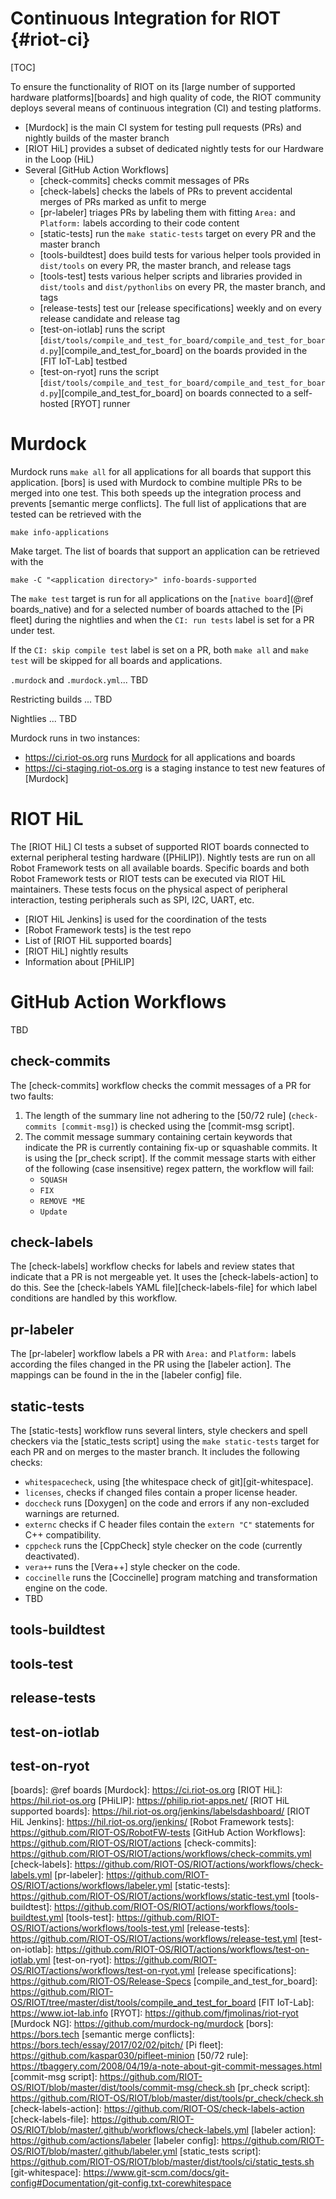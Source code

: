 Continuous Integration for RIOT {#riot-ci}
===============================

[TOC]

To ensure the functionality of RIOT on its [large number of supported hardware platforms][boards]
and high quality of code, the RIOT community deploys several means of continuous integration (CI)
and testing platforms.

- [Murdock] is the main CI system for testing pull requests (PRs) and nightly builds of the master
  branch
- [RIOT HiL] provides a subset of dedicated nightly tests for our Hardware in the Loop (HiL)
- Several [GitHub Action Workflows]
  - [check-commits] checks commit messages of PRs
  - [check-labels] checks the labels of PRs to prevent accidental merges of PRs marked as unfit to
    merge
  - [pr-labeler] triages PRs by labeling them with fitting `Area:` and `Platform:`
    labels according to their code content
  - [static-tests] run the `make static-tests` target on every PR and the master branch
  - [tools-buildtest] does build tests for various helper tools provided in `dist/tools` on every
    PR, the master branch, and release tags
  - [tools-test] tests various helper scripts and libraries provided in `dist/tools` and
    `dist/pythonlibs` on every PR, the master branch, and tags
  - [release-tests] test our [release specifications] weekly and on every release candidate and
    release tag
  - [test-on-iotlab] runs the script
    [`dist/tools/compile_and_test_for_board/compile_and_test_for_board.py`][compile_and_test_for_board]
    on the boards provided in the [FIT IoT-Lab] testbed
  - [test-on-ryot] runs the script
    [`dist/tools/compile_and_test_for_board/compile_and_test_for_board.py`][compile_and_test_for_board]
    on boards connected to a self-hosted [RYOT] runner

# Murdock
Murdock runs `make all` for all applications for all boards that support this application.
[bors] is used with Murdock to combine multiple PRs to be merged into one test.
This both speeds up the integration process and prevents [semantic merge conflicts].
The full list of applications that are tested can be retrieved with the

~~~~~~~~~~~~~~~~~ {.sh}
make info-applications
~~~~~~~~~~~~~~~~~

Make target. The list of boards that support an application can be retrieved with the

~~~~~~~~~~~~~~~~~ {.sh}
make -C "<application directory>" info-boards-supported
~~~~~~~~~~~~~~~~~

The `make test` target is run for all applications on the [`native board`](@ref boards_native) and
for a selected number of boards attached to the [Pi fleet] during the nightlies and when the
`CI: run tests` label is set for a PR under test.

If the `CI: skip compile test` label is set on a PR, both `make all` and `make test` will be skipped
for all boards and applications.

`.murdock` and `.murdock.yml`... TBD

Restricting builds ... TBD

Nightlies ... TBD

Murdock runs in two instances:

- https://ci.riot-os.org runs [Murdock](https://github.com/kaspar030/murdock) for all
  applications and boards
- https://ci-staging.riot-os.org is a staging instance to test new features of [Murdock]

# RIOT HiL

The [RIOT HiL] CI tests a subset of supported RIOT boards connected to
external peripheral testing hardware ([PHiLIP]). Nightly tests are run
on all Robot Framework tests on all available boards. Specific boards
and both Robot Framework tests or RIOT tests can be executed via RIOT
HiL maintainers. These tests focus on the physical aspect of peripheral
interaction, testing peripherals such as SPI, I2C, UART, etc.

- [RIOT HiL Jenkins] is used for the coordination of the tests
- [Robot Framework tests] is the test repo
- List of [RIOT HiL supported boards]
- [RIOT HiL] nightly results
- Information about [PHiLIP]

# GitHub Action Workflows

TBD

## check-commits

The [check-commits] workflow checks the commit messages of a PR for two faults:

1. The length of the summary line not adhering to the [50/72 rule] (`check-commits [commit-msg]`)
   is checked using the [commit-msg script].
2. The commit message summary containing certain keywords that indicate the PR is currently
   containing fix-up or squashable commits. It is using the [pr\_check script].
   If the commit message starts with either of the following (case insensitive) regex pattern, the
   workflow will fail:
   - `SQUASH`
   - `FIX`
   - `REMOVE *ME`
   - `Update`

## check-labels

The [check-labels] workflow checks for labels and review states that indicate that a PR is not
mergeable yet. It uses the [check-labels-action] to do this. See the [check-labels YAML
file][check-labels-file] for which label conditions are handled by this workflow.

## pr-labeler

The [pr-labeler] workflow labels a PR with `Area:` and `Platform:` labels according the files
changed in the PR using the [labeler action].
The mappings can be found in the in the [labeler config] file.

## static-tests

The [static-tests] workflow runs several linters, style checkers and spell checkers via the
[static\_tests script] using the `make static-tests` target for each PR and on merges to the master
branch. It includes the following checks:

- `whitespacecheck`, using [the whitespace check of git][git-whitespace].
- `licenses`, checks if changed files contain a proper license header.
- `doccheck` runs [Doxygen] on the code and errors if any non-excluded warnings are returned.
- `externc` checks if C header files contain the `extern "C"` statements for C++ compatibility.
- `cppcheck` runs the [CppCheck] style checker on the code (currently deactivated).
- `vera++` runs the [Vera++] style checker on the code.
- `coccinelle` runs the [Coccinelle] program matching and transformation engine on the code.
- TBD

## tools-buildtest

## tools-test

## release-tests

## test-on-iotlab

## test-on-ryot


[boards]: @ref boards
[Murdock]: https://ci.riot-os.org
[RIOT HiL]: https://hil.riot-os.org
[PHiLIP]: https://philip.riot-apps.net/
[RIOT HiL supported boards]: https://hil.riot-os.org/jenkins/labelsdashboard/
[RIOT HiL Jenkins]: https://hil.riot-os.org/jenkins/
[Robot Framework tests]: https://github.com/RIOT-OS/RobotFW-tests
[GitHub Action Workflows]: https://github.com/RIOT-OS/RIOT/actions
[check-commits]: https://github.com/RIOT-OS/RIOT/actions/workflows/check-commits.yml
[check-labels]: https://github.com/RIOT-OS/RIOT/actions/workflows/check-labels.yml
[pr-labeler]: https://github.com/RIOT-OS/RIOT/actions/workflows/labeler.yml
[static-tests]: https://github.com/RIOT-OS/RIOT/actions/workflows/static-test.yml
[tools-buildtest]: https://github.com/RIOT-OS/RIOT/actions/workflows/tools-buildtest.yml
[tools-test]: https://github.com/RIOT-OS/RIOT/actions/workflows/tools-test.yml
[release-tests]: https://github.com/RIOT-OS/RIOT/actions/workflows/release-test.yml
[test-on-iotlab]: https://github.com/RIOT-OS/RIOT/actions/workflows/test-on-iotlab.yml
[test-on-ryot]: https://github.com/RIOT-OS/RIOT/actions/workflows/test-on-ryot.yml
[release specifications]: https://github.com/RIOT-OS/Release-Specs
[compile_and_test_for_board]: https://github.com/RIOT-OS/RIOT/tree/master/dist/tools/compile_and_test_for_board
[FIT IoT-Lab]: https://www.iot-lab.info
[RYOT]: https://github.com/fjmolinas/riot-ryot
[Murdock NG]: https://github.com/murdock-ng/murdock
[bors]: https://bors.tech
[semantic merge conflicts]: https://bors.tech/essay/2017/02/02/pitch/
[Pi fleet]: https://github.com/kaspar030/pifleet-minion
[50/72 rule]: https://tbaggery.com/2008/04/19/a-note-about-git-commit-messages.html
[commit-msg script]: https://github.com/RIOT-OS/RIOT/blob/master/dist/tools/commit-msg/check.sh
[pr\_check script]: https://github.com/RIOT-OS/RIOT/blob/master/dist/tools/pr_check/check.sh
[check-labels-action]: https://github.com/RIOT-OS/check-labels-action
[check-labels-file]: https://github.com/RIOT-OS/RIOT/blob/master/.github/workflows/check-labels.yml
[labeler action]: https://github.com/actions/labeler
[labeler config]: https://github.com/RIOT-OS/RIOT/blob/master/.github/labeler.yml
[static\_tests script]: https://github.com/RIOT-OS/RIOT/blob/master/dist/tools/ci/static_tests.sh
[git-whitespace]: https://www.git-scm.com/docs/git-config#Documentation/git-config.txt-corewhitespace
